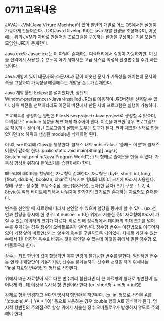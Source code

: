 # 0711 교육내용

JAVA는 JVM(Java Virture Machine)이 있어 한번의 개발로 어느 OS에서든 실행이 가능하게 만들어준다.
JDK(Java Develop Kit)는 java 개발 환경을 조성해주며, 이곳에는 위의 JVM과 자바로 만들어진 프로그램을 구동하는 환경을 구성하는 기본 모듈의 모임인 JRE가 존재한다.

Java.exe와 Javac.exe는 이 파일이 존재하는 디렉터리에서 실행이 가능하지만, 이것을 전역에서 사용할 수 있도록 하기 위해서는 고급 시스템 속성의 환경변수를 추가 하는 것이다.

Java 개발에 있어 대문자i와 소문자L과 같이 비슷한 문자가 가독성을 해치는데 문자의 폭을 고정하여 가독성을 해결해주는 개발용 폰트가 존재한다.

Java 개발 툴인 Eclipse를 설치했다면, 상단의 Window>preferences>Java>Installed JREs로 이동하여 JRE버전을 선택할 수 있다. 상위 버전을 선택하더라도 이전의 버전에서 만든 자바 프로그램은 실행이 가능하다.

프로젝트를 생성하는 방법은 File>New>project>Java project로 생성할 수 있으며, 주의점으로 module 생성을 체크 해제 해주어야 한다. 이것을 체크한 경우 프로그램으로 작동하는 것이 아닌 프로그램의 실행을 도우는 도구가 된다. 만약 체크한 상태로 만들었다면 src 하위의 생성된 module을 삭제하면 된다.

이 후, src 하위에 Class를 생성한다. 클래스 내의 public class '클래스 이름'과 클래스 이름이 같아야 한다. 
public static void main(String[] args){
    System.out.println("Java Program World");
}
의 형태로 출력문을 만들 수 있다. 가독성 향상을 위하여 들여쓰기를 습관화해야 한다.

메모리에 데이터를 할당하는 자료형이 존재한다.
자료형은 [byte, short, int, long], [float, double], boolean, char로 나눠지며 형태와 데이터 크기에 따라서 사용한다.
형태 구분 - 정수형, 부동소수점, 불린(참&거짓), 문자(한 글자)
크기 구분 - 1, 2, 4, 8byte등 여러 바이트에 의해서 나눠지며 한가지의 크기로만 존재하는 자료형도 존재한다.

변수를 선언할 때 자료형에 따라서 선언할 수 있으며 할당을 동시에 할 수 있다. (ex.선언과 할당을 동시에 한 경우 int number = 10;)
위에서 서술한 듯이 자료형에 따라서 가질 수 있는 데이터의 크기가 다르다. 이로 인해 정수형에서 데이터의 최대 크기를 넘어 수를 주게되는 경우 정수형 오버플로우가 일어난다.
정수형 변수는 이진법으로 이루어져있어 가장 앞의 비트연산자는 양수와 음수를 구별하도록 되어있다. 최대로 가질 수 있는 수에서 1을 더하면 음수로 바뀌는 것을 확인할 수 있는데 이것을 위에서 말한 정수형 오버플로우라 한다.

상수는 최초 한번의 값이 할당되면 이후 변경이 불가능한 변수를 말한다. 일반적인 변수는 언제나 재할당이 가능하지만, 상수는 불가능하다. 상수로 선언을 하기 위해서는 'final 자료형 변수명;'의 형태로 선언한다.

위에서 배운 자료형이 서로 다른 변수끼리 합친다면 더 큰 자료형의 형태로 형변환이 일어나게 되는데 이것을 묵시적 형 변환이라 한다.(ex. short형 + int형 = int형)

강제로 형을 변경하고 싶다면 명시적 형변환을 하면된다. ex. int 형으로 선언된 A를 '(double) A'나 '(A * 1.0)' 등으로 사용하는 경우 double 형의 A로 인식하게 된다.
명시적 형변환의 주의점으로 항상 위에서 서술한 정수 오버플로우가 발생하지 않도록 주의해야 한다.
